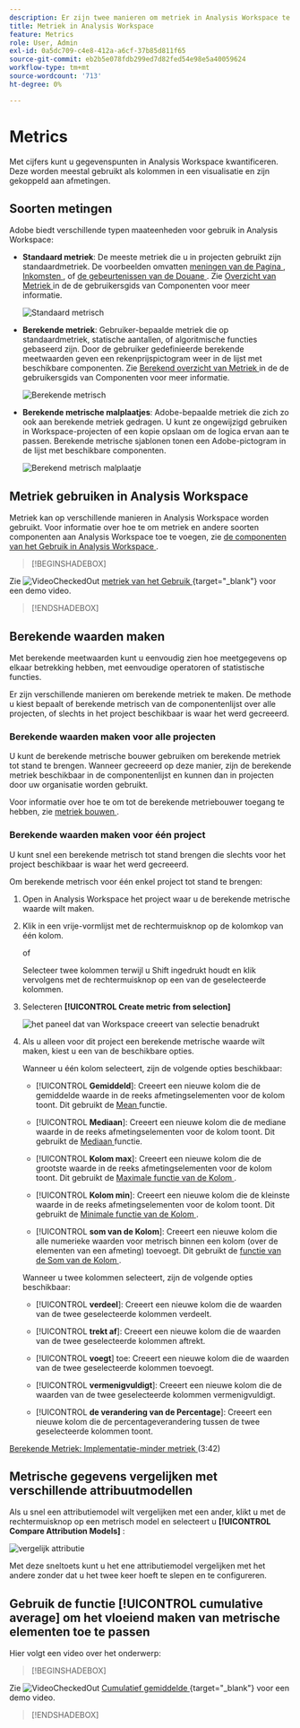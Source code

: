 ```yaml
---
description: Er zijn twee manieren om metriek in Analysis Workspace te gebruiken.
title: Metriek in Analysis Workspace
feature: Metrics
role: User, Admin
exl-id: 0a5dc709-c4e8-412a-a6cf-37b85d811f65
source-git-commit: eb2b5e078fdb299ed7d82fed54e98e5a40059624
workflow-type: tm+mt
source-wordcount: '713'
ht-degree: 0%

---
```


# Metrics

Met cijfers kunt u gegevenspunten in Analysis Workspace kwantificeren. Deze worden meestal gebruikt als kolommen in een visualisatie en zijn gekoppeld aan afmetingen.

## Soorten metingen

Adobe biedt verschillende typen maateenheden voor gebruik in Analysis Workspace:

* **Standaard metriek**: De meeste metriek die u in projecten gebruikt zijn standaardmetriek. De voorbeelden omvatten [ meningen van de Pagina ](/help/components/metrics/page-views.md), [ Inkomsten ](/help/components/metrics/revenue.md), of [ de gebeurtenissen van de Douane ](/help/components/metrics/custom-events.md). Zie [ Overzicht van Metriek ](/help/components/metrics/overview.md) in de de gebruikersgids van Componenten voor meer informatie.

  ![ Standaard metrisch ](assets/standard-metric.png)

* **Berekende metriek**: Gebruiker-bepaalde metriek die op standaardmetriek, statische aantallen, of algoritmische functies gebaseerd zijn. Door de gebruiker gedefinieerde berekende meetwaarden geven een rekenprijspictogram weer in de lijst met beschikbare componenten. Zie [ Berekend overzicht van Metriek ](/help/components/c-calcmetrics/cm-overview.md) in de de gebruikersgids van Componenten voor meer informatie.

  ![ Berekende metrisch ](assets/calculated-metric.png)

* **Berekende metrische malplaatjes**: Adobe-bepaalde metriek die zich zo ook aan berekende metriek gedragen. U kunt ze ongewijzigd gebruiken in Workspace-projecten of een kopie opslaan om de logica ervan aan te passen. Berekende metrische sjablonen tonen een Adobe-pictogram in de lijst met beschikbare componenten.

  ![ Berekend metrisch malplaatje ](assets/calculated-metric-template.png)

## Metriek gebruiken in Analysis Workspace

Metriek kan op verschillende manieren in Analysis Workspace worden gebruikt. Voor informatie over hoe te om metriek en andere soorten componenten aan Analysis Workspace toe te voegen, zie [ de componenten van het Gebruik in Analysis Workspace ](/help/analyze/analysis-workspace/components/use-components-in-workspace.md).


>[!BEGINSHADEBOX]

Zie ![ VideoCheckedOut ](/help/assets/icons/VideoCheckedOut.svg) [ metriek van het Gebruik ](https://video.tv.adobe.com/v/40817?quality=12&learn=on){target="_blank"} voor een demo video.

>[!ENDSHADEBOX]

## Berekende waarden maken

Met berekende meetwaarden kunt u eenvoudig zien hoe meetgegevens op elkaar betrekking hebben, met eenvoudige operatoren of statistische functies.

Er zijn verschillende manieren om berekende metriek te maken. De methode u kiest bepaalt of berekende metrisch van de componentenlijst over alle projecten, of slechts in het project beschikbaar is waar het werd gecreeerd.

### Berekende waarden maken voor alle projecten

U kunt de berekende metrische bouwer gebruiken om berekende metriek tot stand te brengen. Wanneer gecreeerd op deze manier, zijn de berekende metriek beschikbaar in de componentenlijst en kunnen dan in projecten door uw organisatie worden gebruikt.

Voor informatie over hoe te om tot de berekende metriebouwer toegang te hebben, zie [ metriek bouwen ](/help/components/c-calcmetrics/c-workflow/cm-workflow/c-build-metrics/cm-build-metrics.md).

### Berekende waarden maken voor één project

U kunt snel een berekende metrisch tot stand brengen die slechts voor het project beschikbaar is waar het werd gecreeerd.

Om berekende metrisch voor één enkel project tot stand te brengen:

1. Open in Analysis Workspace het project waar u de berekende metrische waarde wilt maken.

1. Klik in een vrije-vormlijst met de rechtermuisknop op de kolomkop van één kolom.

   of

   Selecteer twee kolommen terwijl u Shift ingedrukt houdt en klik vervolgens met de rechtermuisknop op een van de geselecteerde kolommen.

1. Selecteren **[!UICONTROL Create metric from selection]**

   ![ het paneel dat van Workspace creeert van selectie ](assets/create-metric-from-selection.png) benadrukt

1. Als u alleen voor dit project een berekende metrische waarde wilt maken, kiest u een van de beschikbare opties.

   Wanneer u één kolom selecteert, zijn de volgende opties beschikbaar:

   * [!UICONTROL **Gemiddeld**]: Creeert een nieuwe kolom die de gemiddelde waarde in de reeks afmetingselementen voor de kolom toont. Dit gebruikt de [ Mean ](/help/components/c-calcmetrics/cm-reference/cm-functions.md#mean) functie.

   * [!UICONTROL **Mediaan**]: Creeert een nieuwe kolom die de mediane waarde in de reeks afmetingselementen voor de kolom toont. Dit gebruikt de [ Mediaan ](/help/components/c-calcmetrics/cm-reference/cm-functions.md#median) functie.

   * [!UICONTROL **Kolom max**]: Creeert een nieuwe kolom die de grootste waarde in de reeks afmetingselementen voor de kolom toont. Dit gebruikt de [ Maximale functie van de Kolom ](/help/components/c-calcmetrics/cm-reference/cm-functions.md#column-maximum).

   * [!UICONTROL **Kolom min**]: Creeert een nieuwe kolom die de kleinste waarde in de reeks afmetingselementen voor de kolom toont. Dit gebruikt de [ Minimale functie van de Kolom ](/help/components/c-calcmetrics/cm-reference/cm-functions.md#column-minimum).

   * [!UICONTROL **som van de Kolom**]: Creeert een nieuwe kolom die alle numerieke waarden voor metrisch binnen een kolom (over de elementen van een afmeting) toevoegt. Dit gebruikt de [ functie van de Som van de Kolom ](/help/components/c-calcmetrics/cm-reference/cm-functions.md#column-sum).

   Wanneer u twee kolommen selecteert, zijn de volgende opties beschikbaar:

   * [!UICONTROL **verdeel**]: Creeert een nieuwe kolom die de waarden van de twee geselecteerde kolommen verdeelt.

   * [!UICONTROL **trekt af**]: Creeert een nieuwe kolom die de waarden van de twee geselecteerde kolommen aftrekt.

   * [!UICONTROL **voegt**] toe: Creeert een nieuwe kolom die de waarden van de twee geselecteerde kolommen toevoegt.

   * [!UICONTROL **vermenigvuldigt**]: Creeert een nieuwe kolom die de waarden van de twee geselecteerde kolommen vermenigvuldigt.

   * [!UICONTROL **de verandering van de Percentage**]: Creeert een nieuwe kolom die de percentageverandering tussen de twee geselecteerde kolommen toont.

[ Berekende Metriek: Implementatie-minder metriek ](https://experienceleague.adobe.com/docs/analytics-learn/tutorials/components/calculated-metrics/calculated-metrics-implementationless-metrics.html?lang=nl-NL) (3:42)

## Metrische gegevens vergelijken met verschillende attribuutmodellen

Als u snel een attributiemodel wilt vergelijken met een ander, klikt u met de rechtermuisknop op een metrisch model en selecteert u **[!UICONTROL Compare Attribution Models]** :

![ vergelijk attributie ](assets/compare-attribution.png)

Met deze sneltoets kunt u het ene attributiemodel vergelijken met het andere zonder dat u het twee keer hoeft te slepen en te configureren.

## Gebruik de functie [!UICONTROL cumulative average] om het vloeiend maken van metrische elementen toe te passen

Hier volgt een video over het onderwerp:


>[!BEGINSHADEBOX]

Zie ![ VideoCheckedOut ](/help/assets/icons/VideoCheckedOut.svg) [ Cumulatief gemiddelde ](https://video.tv.adobe.com/v/27068?quality=12&learn=on){target="_blank"} voor een demo video.

>[!ENDSHADEBOX]

